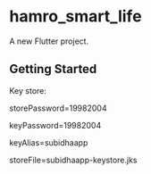 # hamro_smart_life

A new Flutter project.

## Getting Started

Key store:

storePassword=19982004

keyPassword=19982004

keyAlias=subidhaapp

storeFile=subidhaapp-keystore.jks


